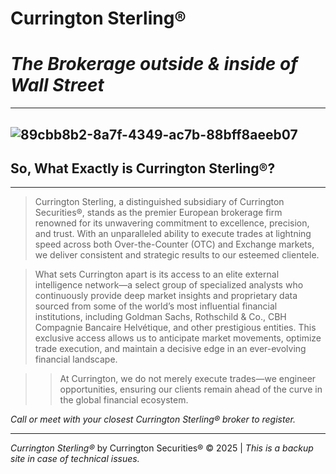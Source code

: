 # **Currington Sterling®**
# ***The Brokerage outside & inside of Wall Street***
---
![89cbb8b2-8a7f-4349-ac7b-88bff8aeeb07](https://github.com/user-attachments/assets/41cafcf5-c32c-4d4a-90e0-ab5534b2e6c8)
---
## **So, What Exactly is Currington Sterling®?**
---

> Currington Sterling, a distinguished subsidiary of Currington Securities®, stands as the premier European brokerage firm renowned for its unwavering commitment to excellence, precision, and trust. With an unparalleled ability to execute trades at lightning speed across both Over-the-Counter (OTC) and Exchange markets, we deliver consistent and strategic results to our esteemed clientele.

> What sets Currington apart is its access to an elite external intelligence network—a select group of specialized analysts who continuously provide deep market insights and proprietary data sourced from some of the world’s most influential financial institutions, including Goldman Sachs, Rothschild & Co., CBH Compagnie Bancaire Helvétique, and other prestigious entities. This exclusive access allows us to anticipate market movements, optimize trade execution, and maintain a decisive edge in an ever-evolving financial landscape.

>> At Currington, we do not merely execute trades—we engineer opportunities, ensuring our clients remain ahead of the curve in the global financial ecosystem.


*Call or meet with your closest Currington Sterling® broker to register.*

---

*Currington Sterling®* by Currington Securities® © 2025 | *This is a backup site in case of technical issues.*
